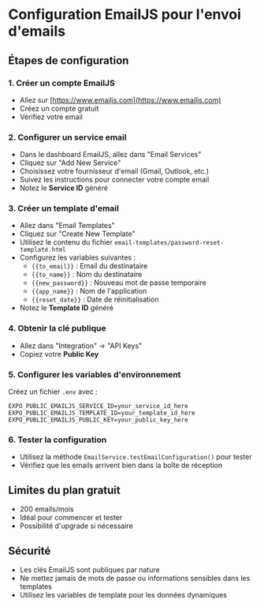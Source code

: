 
# Configuration EmailJS pour l'envoi d'emails

## Étapes de configuration

### 1. Créer un compte EmailJS
- Allez sur [https://www.emailjs.com](https://www.emailjs.com)
- Créez un compte gratuit
- Vérifiez votre email

### 2. Configurer un service email
- Dans le dashboard EmailJS, allez dans "Email Services"
- Cliquez sur "Add New Service"
- Choisissez votre fournisseur d'email (Gmail, Outlook, etc.)
- Suivez les instructions pour connecter votre compte email
- Notez le **Service ID** généré

### 3. Créer un template d'email
- Allez dans "Email Templates"
- Cliquez sur "Create New Template"
- Utilisez le contenu du fichier `email-templates/password-reset-template.html`
- Configurez les variables suivantes :
  - `{{to_email}}` : Email du destinataire
  - `{{to_name}}` : Nom du destinataire
  - `{{new_password}}` : Nouveau mot de passe temporaire
  - `{{app_name}}` : Nom de l'application
  - `{{reset_date}}` : Date de réinitialisation
- Notez le **Template ID** généré

### 4. Obtenir la clé publique
- Allez dans "Integration" → "API Keys"
- Copiez votre **Public Key**

### 5. Configurer les variables d'environnement
Créez un fichier `.env` avec :
```
EXPO_PUBLIC_EMAILJS_SERVICE_ID=your_service_id_here
EXPO_PUBLIC_EMAILJS_TEMPLATE_ID=your_template_id_here
EXPO_PUBLIC_EMAILJS_PUBLIC_KEY=your_public_key_here
```

### 6. Tester la configuration
- Utilisez la méthode `EmailService.testEmailConfiguration()` pour tester
- Vérifiez que les emails arrivent bien dans la boîte de réception

## Limites du plan gratuit
- 200 emails/mois
- Idéal pour commencer et tester
- Possibilité d'upgrade si nécessaire

## Sécurité
- Les clés EmailJS sont publiques par nature
- Ne mettez jamais de mots de passe ou informations sensibles dans les templates
- Utilisez les variables de template pour les données dynamiques
